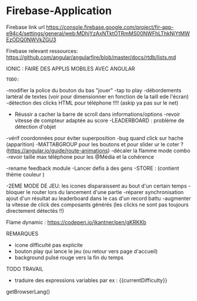 # Firebase-Application

Firebase link url
https://console.firebase.google.com/project/fir-app-e94c4/settings/general/web:MDhjYzAxNTktOTRmMS00NWFhLThkNjYtMWEzODQ0NWVkZGU3

Firebase relevant ressources:
https://github.com/angular/angularfire/blob/master/docs/rtdb/lists.md

IONIC : FAIRE DES APPLIS MOBILES AVEC ANGULAR

    TODO: 
-modifier la police du bouton du bas "jouer"
-tap to play
-débordements lartéral de textes (voir pour dimensionner en fonction de la taill ede l'écran)
-détection des clicks HTML pour téléphone !!!! (askip ya pas sur le net)
- Réussir a cacher la barre de scroll dans informations/options
-revoir vitesse de compteur adaptée au score
-LEADERBOARD : problème de détection d'objet

-vérif coordonnées pour éviter superposition
-bug quand click sur hache (apparition)
-MATTABGROUP pour les boutons et pour slider ur le coter ? (https://angular.io/guide/route-animations)
-décaler la flamme mode combo
-revoir taille max téléphone pour les @Média et la cohérence

-rename feedback module
-Lancer defis à des gens
-STORE : (contient thème couleur  )


-2EME MODE DE JEU: les icones disparaissent au bout d'un certain temps
-bloquer le router lors du lancement d'une partie
-réparer synchronisation ajout d'un résultat au leaderboard dans le cas d'un record battu
-augmenter la vitesse de click des composants générés (les clicks ne sont pas toujours directement détectés !!)

Flame dynamic : https://codepen.io/jkantner/pen/gKRKKb

REMARQUES
- icone difficulté pas explicite
- bouton play qui lance le jeu (ou retour vers page d'accueil)
- background pulsé rouge vers la fin du temps 


TODO TRAVAIL

- traduire des expressions variables par ex : {{currentDifficulty}}

getBrowserLang()